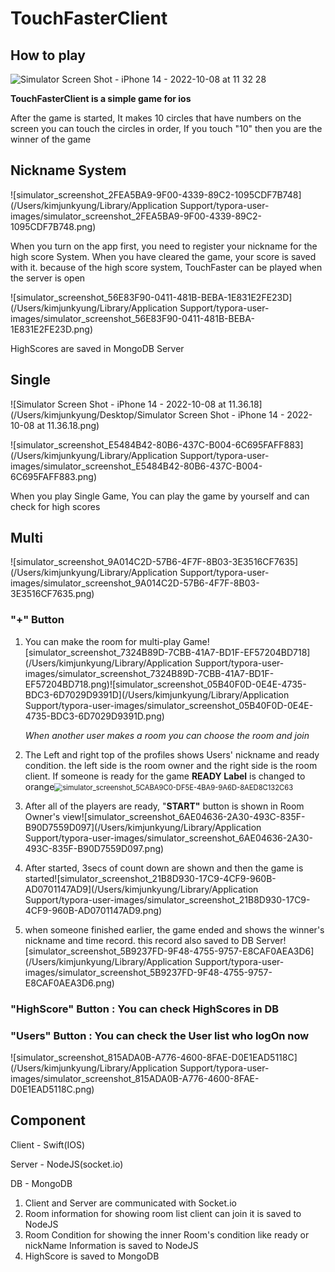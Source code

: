 # TouchFasterClient

<h2> How to play </h2>

![Simulator Screen Shot - iPhone 14 - 2022-10-08 at 11 32 28](https://user-images.githubusercontent.com/52786004/194686146-2fd1a0ff-91dd-4fbe-a97a-254e1fe649a0.png)

**TouchFasterClient is a simple game for ios**

After the game is started, It makes 10 circles that have numbers on the screen you can touch the circles in order, If you touch "10" then you are the winner of the game

<h2> Nickname System </h2>

![simulator_screenshot_2FEA5BA9-9F00-4339-89C2-1095CDF7B748](/Users/kimjunkyung/Library/Application Support/typora-user-images/simulator_screenshot_2FEA5BA9-9F00-4339-89C2-1095CDF7B748.png)

When you turn on the app first, you need to register your nickname for the high score System. When you have cleared the game, your score is saved with it. because of the high score system, TouchFaster can be played when the server is open

![simulator_screenshot_56E83F90-0411-481B-BEBA-1E831E2FE23D](/Users/kimjunkyung/Library/Application Support/typora-user-images/simulator_screenshot_56E83F90-0411-481B-BEBA-1E831E2FE23D.png)

HighScores are saved in MongoDB Server

<h2> Single </h2>

![Simulator Screen Shot - iPhone 14 - 2022-10-08 at 11.36.18](/Users/kimjunkyung/Desktop/Simulator Screen Shot - iPhone 14 - 2022-10-08 at 11.36.18.png)

![simulator_screenshot_E5484B42-80B6-437C-B004-6C695FAFF883](/Users/kimjunkyung/Library/Application Support/typora-user-images/simulator_screenshot_E5484B42-80B6-437C-B004-6C695FAFF883.png)

When you play Single Game, You can play the game by yourself and can check for high scores

<h2> Multi </h2>

![simulator_screenshot_9A014C2D-57B6-4F7F-8B03-3E3516CF7635](/Users/kimjunkyung/Library/Application Support/typora-user-images/simulator_screenshot_9A014C2D-57B6-4F7F-8B03-3E3516CF7635.png)

<h3>"+" Button </h3>

1. You can make the room for multi-play Game![simulator_screenshot_7324B89D-7CBB-41A7-BD1F-EF57204BD718](/Users/kimjunkyung/Library/Application Support/typora-user-images/simulator_screenshot_7324B89D-7CBB-41A7-BD1F-EF57204BD718.png)![simulator_screenshot_05B40F0D-0E4E-4735-BDC3-6D7029D9391D](/Users/kimjunkyung/Library/Application Support/typora-user-images/simulator_screenshot_05B40F0D-0E4E-4735-BDC3-6D7029D9391D.png)

   *When another user makes a room you can choose the room and join*

   

2. The Left and right top of the profiles shows Users' nickname and ready condition. the left side is the room owner and the right side is the room client. If someone is ready for the game **READY Label** is changed to orange<img src="/Users/kimjunkyung/Library/Application Support/typora-user-images/simulator_screenshot_5CABA9C0-DF5E-4BA9-9A6D-8AED8C132C63.png" alt="simulator_screenshot_5CABA9C0-DF5E-4BA9-9A6D-8AED8C132C63" style="zoom:80%;" />

   

3. After all of the players are ready, "**START"** button is shown in Room Owner's view![simulator_screenshot_6AE04636-2A30-493C-835F-B90D7559D097](/Users/kimjunkyung/Library/Application Support/typora-user-images/simulator_screenshot_6AE04636-2A30-493C-835F-B90D7559D097.png)

   

4. After started, 3secs of count down are shown and then the game is started![simulator_screenshot_21B8D930-17C9-4CF9-960B-AD0701147AD9](/Users/kimjunkyung/Library/Application Support/typora-user-images/simulator_screenshot_21B8D930-17C9-4CF9-960B-AD0701147AD9.png)

5. when someone finished earlier, the game ended and shows the winner's nickname and time record. this record also saved to DB Server![simulator_screenshot_5B9237FD-9F48-4755-9757-E8CAF0AEA3D6](/Users/kimjunkyung/Library/Application Support/typora-user-images/simulator_screenshot_5B9237FD-9F48-4755-9757-E8CAF0AEA3D6.png)

<h3>"HighScore" Button : You can check HighScores in DB</h3>

<h3>"Users" Button : You can check the User list who logOn now</h3>



![simulator_screenshot_815ADA0B-A776-4600-8FAE-D0E1EAD5118C](/Users/kimjunkyung/Library/Application Support/typora-user-images/simulator_screenshot_815ADA0B-A776-4600-8FAE-D0E1EAD5118C.png)

<h2>Component</h2>

Client - Swift(IOS)

Server - NodeJS(socket.io) 

DB - MongoDB

1. Client and Server are communicated with Socket.io
2. Room information for showing room list client can join it is saved to NodeJS
3. Room Condition for showing the inner Room's condition like ready or nickName Information is saved to NodeJS
4. HighScore is saved to MongoDB

